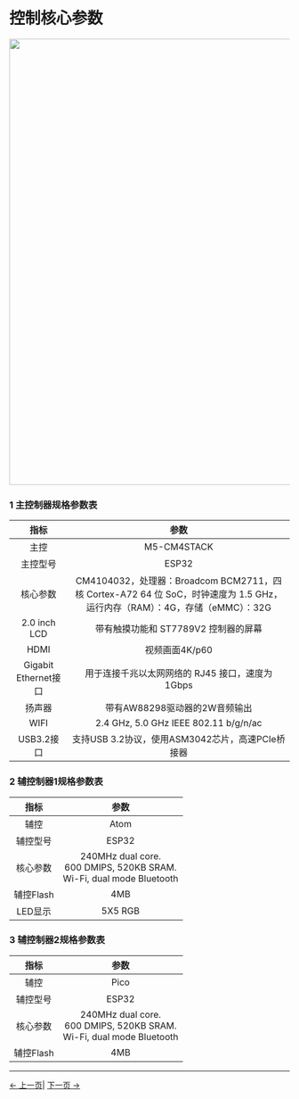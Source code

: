 # 控制核心参数

<img src="../../resources/8-FilesDownload/2-serialproduct/image.png " width="800" height="auto" />

### 1 主控制器规格参数表

| 指标            | 参数         |
| :---------------: | :----------------: |
| 主控     | M5-CM4STACK      |
| 主控型号 | ESP32            |
| 核心参数             | CM4104032，处理器：Broadcom BCM2711，四核 Cortex-A72 64 位 SoC，时钟速度为 1.5 GHz，运行内存（RAM）：4G，存储（eMMC）：32G |
| 2.0 inch LCD        | 带有触摸功能和 ST7789V2 控制器的屏幕           |
| HDMI        | 视频画面4K/p60            |
| Gigabit Ethernet接口         | 用于连接千兆以太网网络的 RJ45 接口，速度为1Gbps    |
| 扬声器       | 带有AW88298驱动器的2W音频输出 |
| WIFI       | 2.4 GHz, 5.0 GHz IEEE 802.11 b/g/n/ac |
| USB3.2接口      | 支持USB 3.2协议，使用ASM3042芯片，高速PCIe桥接器 |

### 2 辅控制器1规格参数表

| 指标            | 参数          |
| :--------------: | :----------------: |
| 辅控 | Atom              |
| 辅控型号 | ESP32       |
| 核心参数 | 240MHz dual core. <br> 600 DMIPS, 520KB SRAM. <br> Wi-Fi, dual mode Bluetooth |
| 辅控Flash | 4MB                |
| LED显示 | 5X5 RGB |

### 3 辅控制器2规格参数表

| 指标           | 参数          |
| :---------------: | :----------------: |
| 辅控 | Pico               |
| 辅控型号 | ESP32       |
| 核心参数 | 240MHz dual core. <br> 600 DMIPS, 520KB SRAM. <br> Wi-Fi, dual mode Bluetooth |
| 辅控Flash | 4MB                |
---

[← 上一页](../2-ProductFeature/2.1-MachineSpecification.md)| [下一页 →](../2-ProductFeature/2.3-MechanicalStructureParameter.md)